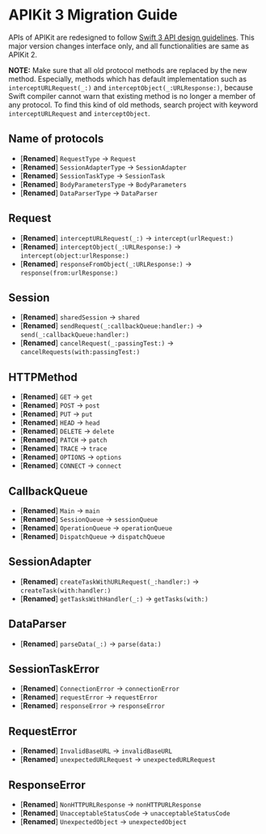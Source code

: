 # APIKit 3 Migration Guide

APIs of APIKit are redesigned to follow [Swift 3 API design guidelines](https://swift.org/documentation/api-design-guidelines/). This major version changes interface only, and all functionalities are same as APIKit 2.

**NOTE:** Make sure that all old protocol methods are replaced by the new method. Especially, methods which has default implementation such as `interceptURLRequest(_:)` and `interceptObject(_:URLResponse:)`, because Swift compiler cannot warn that existing method is no longer a member of any protocol. To find this kind of old methods, search project with keyword `interceptURLRequest` and `interceptObject`.

## Name of protocols

- [**Renamed**] `RequestType` → `Request`
- [**Renamed**] `SessionAdapterType` → `SessionAdapter`
- [**Renamed**] `SessionTaskType` → `SessionTask`
- [**Renamed**] `BodyParametersType` → `BodyParameters`
- [**Renamed**] `DataParserType` → `DataParser`

## Request

- [**Renamed**] `interceptURLRequest(_:)` → `intercept(urlRequest:)`
- [**Renamed**] `interceptObject(_:URLResponse:)` → `intercept(object:urlResponse:)`
- [**Renamed**] `responseFromObject(_:URLResponse:)` → `response(from:urlResponse:)`

## Session

- [**Renamed**] `sharedSession` → `shared`
- [**Renamed**] `sendRequest(_:callbackQueue:handler:)` → `send(_:callbackQueue:handler:)`
- [**Renamed**] `cancelRequest(_:passingTest:)` → `cancelRequests(with:passingTest:)`

## HTTPMethod

- [**Renamed**] `GET` → `get`
- [**Renamed**] `POST` → `post`
- [**Renamed**] `PUT` → `put`
- [**Renamed**] `HEAD` → `head`
- [**Renamed**] `DELETE` → `delete`
- [**Renamed**] `PATCH` → `patch`
- [**Renamed**] `TRACE` → `trace`
- [**Renamed**] `OPTIONS` → `options`
- [**Renamed**] `CONNECT` → `connect`

## CallbackQueue

- [**Renamed**] `Main` → `main`
- [**Renamed**] `SessionQueue` → `sessionQueue`
- [**Renamed**] `OperationQueue` → `operationQueue`
- [**Renamed**] `DispatchQueue` → `dispatchQueue`

## SessionAdapter

- [**Renamed**] `createTaskWithURLRequest(_:handler:)` → `createTask(with:handler:)`
- [**Renamed**] `getTasksWithHandler(_:)` → `getTasks(with:)`

## DataParser

- [**Renamed**] `parseData(_:)` → `parse(data:)`

## SessionTaskError

- [**Renamed**] `ConnectionError` → `connectionError`
- [**Renamed**] `requestError` → `requestError`
- [**Renamed**] `responseError` → `responseError`

## RequestError

- [**Renamed**] `InvalidBaseURL` → `invalidBaseURL`
- [**Renamed**] `unexpectedURLRequest` → `unexpectedURLRequest`

## ResponseError

- [**Renamed**] `NonHTTPURLResponse` → `nonHTTPURLResponse`
- [**Renamed**] `UnacceptableStatusCode` → `unacceptableStatusCode`
- [**Renamed**] `UnexpectedObject` → `unexpectedObject`
